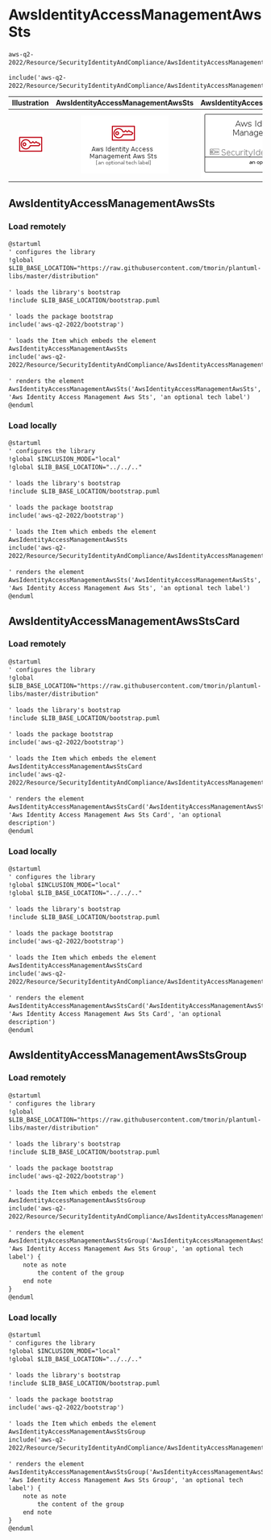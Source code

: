 # AwsIdentityAccessManagementAwsSts


```text
aws-q2-2022/Resource/SecurityIdentityAndCompliance/AwsIdentityAccessManagementAwsSts
```

```text
include('aws-q2-2022/Resource/SecurityIdentityAndCompliance/AwsIdentityAccessManagementAwsSts')
```



| Illustration | AwsIdentityAccessManagementAwsSts | AwsIdentityAccessManagementAwsStsCard | AwsIdentityAccessManagementAwsStsGroup |
| :---: | :---: | :---: | :---: |
| ![illustration for Illustration](../../../aws-q2-2022/Resource/SecurityIdentityAndCompliance/AwsIdentityAccessManagementAwsSts.png) | ![illustration for AwsIdentityAccessManagementAwsSts](../../../aws-q2-2022/Resource/SecurityIdentityAndCompliance/AwsIdentityAccessManagementAwsSts.Local.png) | ![illustration for AwsIdentityAccessManagementAwsStsCard](../../../aws-q2-2022/Resource/SecurityIdentityAndCompliance/AwsIdentityAccessManagementAwsStsCard.Local.png) | ![illustration for AwsIdentityAccessManagementAwsStsGroup](../../../aws-q2-2022/Resource/SecurityIdentityAndCompliance/AwsIdentityAccessManagementAwsStsGroup.Local.png) |




## AwsIdentityAccessManagementAwsSts

### Load remotely
```plantuml
@startuml
' configures the library
!global $LIB_BASE_LOCATION="https://raw.githubusercontent.com/tmorin/plantuml-libs/master/distribution"

' loads the library's bootstrap
!include $LIB_BASE_LOCATION/bootstrap.puml

' loads the package bootstrap
include('aws-q2-2022/bootstrap')

' loads the Item which embeds the element AwsIdentityAccessManagementAwsSts
include('aws-q2-2022/Resource/SecurityIdentityAndCompliance/AwsIdentityAccessManagementAwsSts')

' renders the element
AwsIdentityAccessManagementAwsSts('AwsIdentityAccessManagementAwsSts', 'Aws Identity Access Management Aws Sts', 'an optional tech label')
@enduml
```

### Load locally
```plantuml
@startuml
' configures the library
!global $INCLUSION_MODE="local"
!global $LIB_BASE_LOCATION="../../.."

' loads the library's bootstrap
!include $LIB_BASE_LOCATION/bootstrap.puml

' loads the package bootstrap
include('aws-q2-2022/bootstrap')

' loads the Item which embeds the element AwsIdentityAccessManagementAwsSts
include('aws-q2-2022/Resource/SecurityIdentityAndCompliance/AwsIdentityAccessManagementAwsSts')

' renders the element
AwsIdentityAccessManagementAwsSts('AwsIdentityAccessManagementAwsSts', 'Aws Identity Access Management Aws Sts', 'an optional tech label')
@enduml
```

## AwsIdentityAccessManagementAwsStsCard

### Load remotely
```plantuml
@startuml
' configures the library
!global $LIB_BASE_LOCATION="https://raw.githubusercontent.com/tmorin/plantuml-libs/master/distribution"

' loads the library's bootstrap
!include $LIB_BASE_LOCATION/bootstrap.puml

' loads the package bootstrap
include('aws-q2-2022/bootstrap')

' loads the Item which embeds the element AwsIdentityAccessManagementAwsStsCard
include('aws-q2-2022/Resource/SecurityIdentityAndCompliance/AwsIdentityAccessManagementAwsSts')

' renders the element
AwsIdentityAccessManagementAwsStsCard('AwsIdentityAccessManagementAwsStsCard', 'Aws Identity Access Management Aws Sts Card', 'an optional description')
@enduml
```

### Load locally
```plantuml
@startuml
' configures the library
!global $INCLUSION_MODE="local"
!global $LIB_BASE_LOCATION="../../.."

' loads the library's bootstrap
!include $LIB_BASE_LOCATION/bootstrap.puml

' loads the package bootstrap
include('aws-q2-2022/bootstrap')

' loads the Item which embeds the element AwsIdentityAccessManagementAwsStsCard
include('aws-q2-2022/Resource/SecurityIdentityAndCompliance/AwsIdentityAccessManagementAwsSts')

' renders the element
AwsIdentityAccessManagementAwsStsCard('AwsIdentityAccessManagementAwsStsCard', 'Aws Identity Access Management Aws Sts Card', 'an optional description')
@enduml
```

## AwsIdentityAccessManagementAwsStsGroup

### Load remotely
```plantuml
@startuml
' configures the library
!global $LIB_BASE_LOCATION="https://raw.githubusercontent.com/tmorin/plantuml-libs/master/distribution"

' loads the library's bootstrap
!include $LIB_BASE_LOCATION/bootstrap.puml

' loads the package bootstrap
include('aws-q2-2022/bootstrap')

' loads the Item which embeds the element AwsIdentityAccessManagementAwsStsGroup
include('aws-q2-2022/Resource/SecurityIdentityAndCompliance/AwsIdentityAccessManagementAwsSts')

' renders the element
AwsIdentityAccessManagementAwsStsGroup('AwsIdentityAccessManagementAwsStsGroup', 'Aws Identity Access Management Aws Sts Group', 'an optional tech label') {
    note as note
        the content of the group
    end note
}
@enduml
```

### Load locally
```plantuml
@startuml
' configures the library
!global $INCLUSION_MODE="local"
!global $LIB_BASE_LOCATION="../../.."

' loads the library's bootstrap
!include $LIB_BASE_LOCATION/bootstrap.puml

' loads the package bootstrap
include('aws-q2-2022/bootstrap')

' loads the Item which embeds the element AwsIdentityAccessManagementAwsStsGroup
include('aws-q2-2022/Resource/SecurityIdentityAndCompliance/AwsIdentityAccessManagementAwsSts')

' renders the element
AwsIdentityAccessManagementAwsStsGroup('AwsIdentityAccessManagementAwsStsGroup', 'Aws Identity Access Management Aws Sts Group', 'an optional tech label') {
    note as note
        the content of the group
    end note
}
@enduml
```

